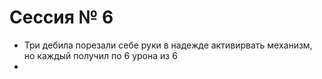 # Сессия № 6
- Три дебила порезали себе руки в надежде активирвать механизм, но каждый получил по 6 урона из 6
- 